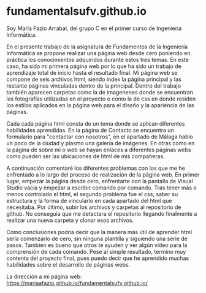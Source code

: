 # fundamentalsufv.github.io
Soy María Fazio Arrabal, del grupo C en el primer curso de Ingeniería Informática.

En el presente trabajo de la asignatura de Fundamentos de la Ingeniería Informática se propone realizar una página web desde cero poniendo en práctica los conocimientos adquiridos durante estos tres temas. En este caso, ha sido mi primera página web por lo que ha sido un trabajo de aprendizaje total de inicio hasta el resultado final. Mi página web se compone de seis archivos html, siendo index la página principal y las restante páginas vinculadas dentro de la principal. Dentro del trabajo también aparecen carpetas como la de imagenenes donde se encuentran las fotografías utilizadas en el proyecto o como la de css en donde residen los estilos aplicados en la página web para el diseño y la apariencia de las páginas. 

Cada cada página html consta de un tema donde se aplican diferentes habilidades aprendidas. En la página de Contacto se encuentra un formulario para "contactar con nosotros", en el apartado de Málaga hablo un poco de la ciudad y plasmo una galería de imágenes. En otras como en la página de sobre mi o web se hayan enlaces a diferentes páginas webs como pueden ser las ubicaciones de html de mis compañeras. 

A continuación comentaré los diferentes problemas con los que me he enfrentado a lo largo del proceso de realización de la página web. En primer lugar, empezar la página desde cero, enfrentarte con la pantalla de Visual Studio vacía y empezar a escribir comando por comando. Tras tener más o menos controlado el html, el segundo problema fue el css, saber su estructura y la forma de vincularlo en cada apartado del html que necesitaba. Por último, subir los archivos y carpetas al repositorio de github. No conseguía que me detectara el repositorio llegando finalmente a realizar una nueva carpeta y clonar esos archivos. 

Como conclusiones podría decir que la manera más útil de aprender html sería comenzarlo de cero, sin ninguna plantilla y siguiendo una serie de pasos. También es bueno que otros te ayuden y ver algún vídeo para la comprensión de cada comando. Pese al simple resultado, termino muy contenta del proyecto final, pues puedo decir que he aprendido muchas habilidades sobre el desarrollo de páginas webs. 

La dirección a mi página web: https://mariaafazio.github.io/fundamentalsufv.github.io/
